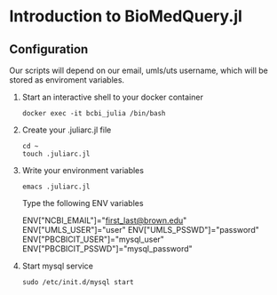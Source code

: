 # Introduction to BioMedQuery.jl


## Configuration

Our scripts will depend on our email, umls/uts username, which will be stored
as enviroment variables.

1. Start an interactive shell to your docker container

    ```
    docker exec -it bcbi_julia /bin/bash
    ```

2. Create your .juliarc.jl file

    ```
    cd ~
    touch .juliarc.jl
    ```

3. Write your environment variables

    ```
    emacs .juliarc.jl
    ```

    Type the following ENV variables

    ENV["NCBI_EMAIL"]="first_last@brown.edu"
    ENV["UMLS_USER"]="user"
    ENV["UMLS_PSSWD"]="password"
    ENV["PBCBICIT_USER"]="mysql_user"
    ENV["PBCBICIT_PSSWD"]="mysql_password"
    
4. Start mysql service

    ```
    sudo /etc/init.d/mysql start
    ```
    
    
